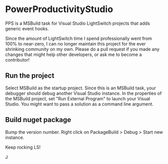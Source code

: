 # PowerProductivityStudio
PPS is a MSBuild task for Visual Studio LightSwitch projects that adds generic event hooks.

Since the amount of LightSwitch time I spend professionally went from 100% to near-zero, I can no longer maintain this project for the ever shrinking community on my own.
Please do a pull request if you made any changes that might help other developers, or ask me to become a contributor! 

## Run the project
Select MSBuild as the startup project.
Since this is an MSBuild task, your debugger should debug another Visual Studio instance.
In the properties of the MSBuild project, set "Run External Program" to launch your Visual Studio. You might want to pass a solution as a command line argument.

## Build nuget package
Bump the version number.
Right click on PackageBuild > Debug > Start new instance.


Keep rocking LS!


J
